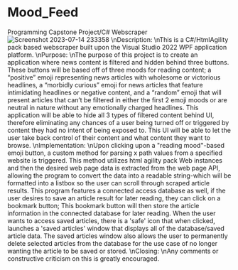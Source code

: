 # Mood_Feed
Programming Capstone Project/C# Webscraper
![Screenshot 2023-07-14 233358](https://github.com/SBurgerss/Mood_Feed/assets/131003779/2edb0f0d-b8c1-47ab-861e-763f22bd19e0)
\nDescription:
\nThis is a C#/HtmlAgility pack based webscraper built upon the Visual Studio 2022 WPF application platform.
\nPurpose:
\nThe purpose of this project is to create an application where news content is filtered and hidden 
behind three buttons. These buttons will be based off of three moods for reading content; a 
“positive” emoji representing news articles with wholesome or victorious headlines, a “morbidly 
curious” emoji for news articles that feature intimidating headlines or negative content, and a 
“random” emoji that will present articles that can’t be filtered in either the first 2 emoji moods or 
are neutral in nature without any emotionally charged headlines. This application will be able to 
hide all 3 types of filtered content behind UI, therefore eliminating any chances of a user being 
turned off or triggered by content they had no intent of being exposed to. This UI will be able to 
let the user take back control of their content and what content they want to browse.
\nImplementation:
\nUpon clicking upon a "reading mood"-based emoji button, a custom method for parsing x path values from a specified website is triggered. This method utilizes html agility pack Web instances and then the desired web page data is extracted from the web page API, allowing the program to convert the data into a readable string-which will be formatted into a listbox so the user can scroll through scraped article results.
This program features a connected access database as well, if the user desires to save an article result for later reading, they can click on a bookmark button; This bookmark button will then store the article information in the connected database for later reading.
When the user wants to access saved articles, there is a 'safe' icon that when clicked, launches a 'saved articles' window that displays all of the database/saved article data. The saved articles window also allows the user to permanently delete selected articles from the database for the use case of no longer wanting the article to be saved or stored.
\nClosing:
\nAny comments or constructive criticism on this is greatly encouraged.

